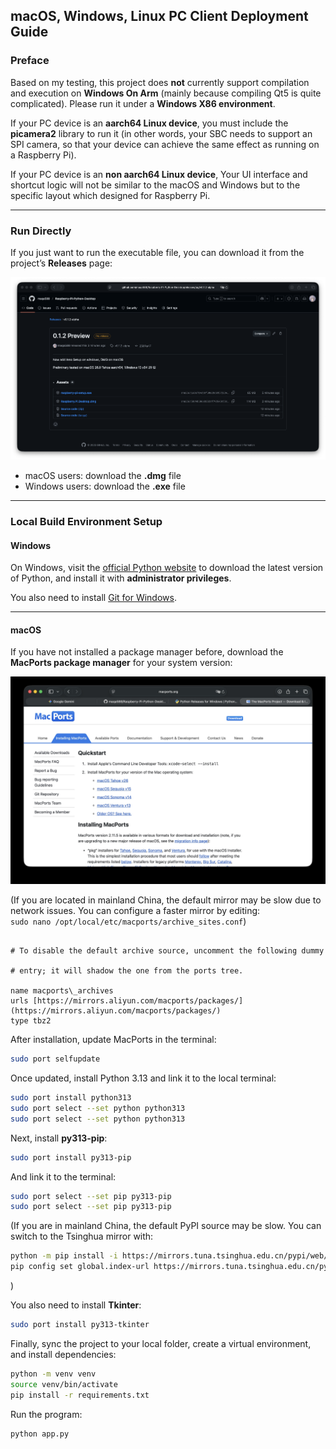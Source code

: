 ## macOS, Windows, Linux PC Client Deployment Guide

### Preface

Based on my testing, this project does **not** currently support compilation and execution on **Windows On Arm** (mainly because compiling Qt5 is quite complicated). Please run it under a **Windows X86 environment**.

If your PC device is an **aarch64 Linux device**, you must include the **picamera2** library to run it (in other words, your SBC needs to support an SPI camera, so that your device can achieve the same effect as running on a Raspberry Pi).

If your PC device is an **non aarch64 Linux device**, Your UI interface and shortcut logic will not be similar to the macOS and Windows but to the specific layout which designed for Raspberry Pi.

---

### Run Directly

If you just want to run the executable file, you can download it from the project’s **Releases** page:

![](release_list.webp)

- macOS users: download the **.dmg** file  
- Windows users: download the **.exe** file  

---

### Local Build Environment Setup

#### Windows

On Windows, visit the [official Python website](https://www.python.org/downloads/windows/) to download the latest version of Python, and install it with **administrator privileges**.  

You also need to install [Git for Windows](https://gitforwindows.org).

---

#### macOS

If you have not installed a package manager before, download the **MacPorts package manager** for your system version:

![](macos_macports_download.jpg)

(If you are located in mainland China, the default mirror may be slow due to network issues. You can configure a faster mirror by editing:  
`sudo nano /opt/local/etc/macports/archive_sites.conf`)

```

# To disable the default archive source, uncomment the following dummy

# entry; it will shadow the one from the ports tree.

name macports\_archives
urls [https://mirrors.aliyun.com/macports/packages/](https://mirrors.aliyun.com/macports/packages/)
type tbz2

````

After installation, update MacPorts in the terminal:

```bash
sudo port selfupdate
````

Once updated, install Python 3.13 and link it to the local terminal:

```bash
sudo port install python313
sudo port select --set python python313
sudo port select --set python python313
```

Next, install **py313-pip**:

```bash
sudo port install py313-pip
```

And link it to the terminal:

```bash
sudo port select --set pip py313-pip
sudo port select --set pip py313-pip
```

(If you are in mainland China, the default PyPI source may be slow. You can switch to the Tsinghua mirror with:

```bash
python -m pip install -i https://mirrors.tuna.tsinghua.edu.cn/pypi/web/simple --upgrade pip
pip config set global.index-url https://mirrors.tuna.tsinghua.edu.cn/pypi/web/simple
```

)

You also need to install **Tkinter**:

```bash
sudo port install py313-tkinter
```

Finally, sync the project to your local folder, create a virtual environment, and install dependencies:

```bash
python -m venv venv
source venv/bin/activate
pip install -r requirements.txt
```

Run the program:

```bash
python app.py
```
